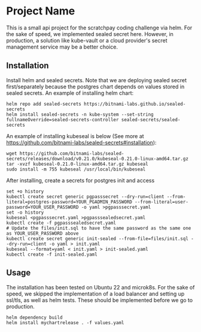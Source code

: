 # Project Name

This is a small api project for the scratchpay coding challenge via helm.
For the sake of speed, we implemented sealed secret here. 
However, in production, a solution like kube-vault or a cloud provider's secret management service may be a better choice.


## Installation
Install helm and sealed secrets. Note that we are deploying sealed secret first/separately because the postgres chart depends on values stored in sealed secrets.
An example of installing helm chart:
```
helm repo add sealed-secrets https://bitnami-labs.github.io/sealed-secrets
helm install sealed-secrets -n kube-system --set-string fullnameOverride=sealed-secrets-controller sealed-secrets/sealed-secrets
```
An example of installing kubeseal is below 
(See more at https://github.com/bitnami-labs/sealed-secrets#installation):
```
wget https://github.com/bitnami-labs/sealed-secrets/releases/download/v0.21.0/kubeseal-0.21.0-linux-amd64.tar.gz
tar -xvzf kubeseal-0.21.0-linux-amd64.tar.gz kubeseal
sudo install -m 755 kubeseal /usr/local/bin/kubeseal
```
After installing, create a secrets for postgres init and access
```
set +o history
kubectl create secret generic pgpasssecret --dry-run=client --from-literal=postgres-password=YOUR_PGADMIN_PASSWORD --from-literal=user-password=YOUR_USER_PASSWORD -o yaml >pgpasssecret.yaml
set -o history
kubeseal <pgpasssecret.yaml >pgpasssealedsecret.yaml
kubectl create -f pgpasssealedsecret.yaml
# Update the files/init.sql to have the same password as the same one as YOUR_USER_PASSWORD above
kubectl create secret generic init-sealed --from-file=files/init.sql --dry-run=client -o yaml > init.yaml
kubeseal --format=yaml < init.yaml > init-sealed.yaml
kubectl create -f init-sealed.yaml
```


## Usage
The installation has been tested on Ubuntu 22 and microk8s.
For the sake of speed, we skipped the implementation of a load balancer and setting up ssl/tls, as well as helm tests.
These should be implemented before we go to production.
```
helm dependency build
helm install mychartrelease . -f values.yaml 
```